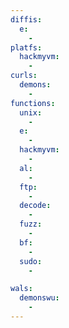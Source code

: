 ```yaml
---
diffis:
  e:
    -
platfs:
  hackmyvm:
    -
curls:
  demons:
    -
functions:
  unix:
    -
  e:
    -
  hackmyvm:
    -
  al:
    -
  ftp:
    -
  decode:
    -
  fuzz:
    -
  bf:
    -
  sudo:
    -

wals:
  demonswu:
    -
---
```

